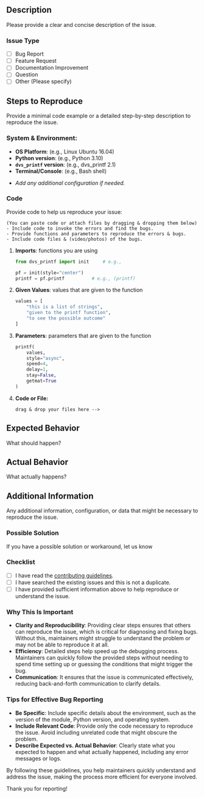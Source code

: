 
## Description

Please provide a clear and concise description of the issue.

### Issue Type

<!-- Please check the relevant option with "x" -->
- [ ] Bug Report
- [ ] Feature Request
- [ ] Documentation Improvement
- [ ] Question
- [ ] Other (Please specify)

## Steps to Reproduce

Provide a minimal code example or a detailed step-by-step description to reproduce the issue.

### System & Environment:

<!-- Provide information about your environment.
Most small bugs do not require all this information. -->
- **OS Platform**: (e.g., Linux Ubuntu 16.04)
- **Python version**: (e.g., Python 3.10)
- **`dvs_printf` version**: (e.g., dvs_printf 2.1)
- **Terminal/Console**: (e.g., Bash shell)

* *Add any additional configuration if needed.*

### Code

Provide code to help us reproduce your issue:
```
(You can paste code or attach files by dragging & dropping them below)
- Include code to invoke the errors and find the bugs. 
- Provide functions and parameters to reproduce the errors & bugs.
- Include code files & (video/photos) of the bugs.
```

1. **Imports**: functions you are using
    ```py
    from dvs_printf import init     # e.g.,

    pf = init(style="center")
    printf = pf.printf          # e.g., (printf)
    ```

2. **Given Values**: values that are given to the function 
    ```py
    values = [
        "this is a list of strings", 
        "given to the printf function",
        "to see the possible outcome"
    ]
    ```

3. **Parameters**: parameters that are given to the function
    ```py
    printf(
        values,             
        style="async", 
        speed=4, 
        delay=1,
        stay=False,
        getmat=True
    )
    ```

4. **Code or File:** 
    
    `drag & drop your files here -->`

## Expected Behavior

What should happen?

## Actual Behavior

What actually happens?

## Additional Information

Any additional information, configuration, or data that might be necessary to reproduce the issue.

### Possible Solution

If you have a possible solution or workaround, let us know

### Checklist

<!-- Check all the boxes with "x" to confirm -->
- [ ] I have read the [contributing guidelines](https://github.com/dhruvan-vyas/dvs_printf/blob/main/docs/CONTRIBUTING.md).
- [ ] I have searched the existing issues and this is not a duplicate.
- [ ] I have provided sufficient information above to help reproduce or understand the issue.

### Why This Is Important

- **Clarity and Reproducibility**: Providing clear steps ensures that others can reproduce the issue, which is critical for diagnosing and fixing bugs. Without this, maintainers might struggle to understand the problem or may not be able to reproduce it at all.
- **Efficiency**: Detailed steps help speed up the debugging process. Maintainers can quickly follow the provided steps without needing to spend time setting up or guessing the conditions that might trigger the bug.
- **Communication**: It ensures that the issue is communicated effectively, reducing back-and-forth communication to clarify details.

### Tips for Effective Bug Reporting

- **Be Specific**: Include specific details about the environment, such as the version of the module, Python version, and operating system.
- **Include Relevant Code**: Provide only the code necessary to reproduce the issue. Avoid including unrelated code that might obscure the problem.
- **Describe Expected vs. Actual Behavior**: Clearly state what you expected to happen and what actually happened, including any error messages or logs.

By following these guidelines, you help maintainers quickly understand and address the issue, making the process more efficient for everyone involved.

Thank you for reporting!
